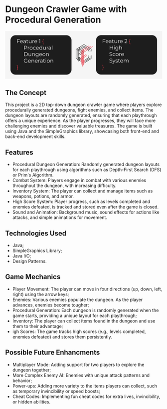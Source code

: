 # Dungeon Crawler Game with Procedural Generation

![Project Cover](https://raw.githubusercontent.com/coelhof12/dungeon_crawler_game/main/assets/images/Repo_Cover.jpg)

## The Concept 

This project is a 2D top-down dungeon crawler game where players explore procedurally generated dungeons, fight enemies, and collect items. The dungeon layouts are randomly generated, ensuring that each playthrough offers a unique experience. As the player progresses, they will face more challenging enemies and discover valuable treasures. The game is built using Java and the SimpleGraphics library, showcasing both front-end and back-end development skills.

## Features

- Procedural Dungeon Generation: Randomly generated dungeon layouts for each playthrough using algorithms such as Depth-First Search (DFS) or Prim's Algorithm.
- Combat System: Players engage in combat with various enemies throughout the dungeon, with increasing difficulty.
- Inventory System: The player can collect and manage items such as weapons, potions, and armor.
- High Score System: Player progress, such as levels completed and enemies defeated, is tracked and stored even after the game is closed.
- Sound and Animation: Background music, sound effects for actions like attacks, and simple animations for movement.

## Technologies Used

- Java;
- SimpleGraphics Library;
- Java I/O;
- Design Patterns.

## Game Mechanics

- Player Movement: The player can move in four directions (up, down, left, right) using the arrow keys;
- Enemies: Various enemies populate the dungeon. As the player advances, enemies become tougher;
- Procedural Generation: Each dungeon is randomly generated when the game starts, providing a unique layout for each playthrough;
- Inventory: The player can collect items found in the dungeon and use them to their advantage;
- igh Scores: The game tracks high scores (e.g., levels completed, enemies defeated) and stores them persistently.

## Possible Future Enhancments

- Multiplayer Mode: Adding support for two players to explore the dungeon together;
- More Complex Enemy AI: Enemies with unique attack patterns and behavior;
- Power-ups: Adding more variety to the items players can collect, such as temporary invincibility or speed boosts;
- Cheat Codes: Implementing fun cheat codes for extra lives, invincibility, or hidden abilities.
